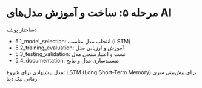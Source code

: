 # مرحله ۵: ساخت و آموزش مدل‌های AI

ساختار پوشه:
- 5.1_model_selection: انتخاب مدل مناسب (LSTM)
- 5.2_training_evaluation: آموزش و ارزیابی مدل
- 5.3_testing_validation: تست و اعتبارسنجی مدل
- 5.4_documentation: مستندسازی مدل و نتایج

مدل پیشنهادی برای شروع: LSTM (Long Short-Term Memory) برای پیش‌بینی سری زمانی تیک دیتا.
